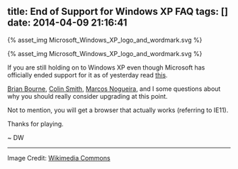 title: End of Support for Windows XP FAQ
tags: []
date: 2014-04-09 21:16:41
---
{% asset_img Microsoft_Windows_XP_logo_and_wordmark.svg %}
<!-- more -->

{% asset_img Microsoft_Windows_XP_logo_and_wordmark.svg %}

If you are still holding on to Windows XP even though Microsoft has officially ended support for it as of yesterday read [this](http://www.microsoft.com/en-ca/trending/smb/FAQ-for-Windows-XP-End-of-Support-on-April-8-2014).

[Brian Bourne](https://twitter.com/brianbourne), [Colin Smith](https://twitter.com/CistelColin), [Marcos Nogueira](https://twitter.com/mdnoga), and I some questions about why you should really consider upgrading at this point.

Not to mention, you will get a browser that actually works (referring to IE11).

Thanks for playing.

~ DW

* * *

Image Credit: [Wikimedia Commons](http://commons.wikimedia.org/wiki/File:Microsoft_Windows_XP_logo_and_wordmark.svg)